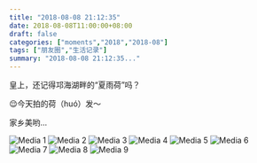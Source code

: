 ```yaml
---
title: "2018-08-08 21:12:35"
date: 2018-08-08T11:00:00+08:00
draft: false
categories: ["moments","2018","2018-08"]
tags: ["朋友圈","生活记录"]
summary: "2018-08-08 21:12:35..."
---
```


皇上，还记得邛海湖畔的“夏雨荷”吗？

😌今天拍的荷（huó）发～

家乡美哟…

![Media 1](/Moments/photos/2018-08-08/201808082112350.jpg)
![Media 2](/Moments/photos/2018-08-08/201808082112351.jpg)
![Media 3](/Moments/photos/2018-08-08/201808082112352.jpg)
![Media 4](/Moments/photos/2018-08-08/201808082112353.jpg)
![Media 5](/Moments/photos/2018-08-08/201808082112354.jpg)
![Media 6](/Moments/photos/2018-08-08/201808082112355.jpg)
![Media 7](/Moments/photos/2018-08-08/201808082112356.jpg)
![Media 8](/Moments/photos/2018-08-08/201808082112357.jpg)
![Media 9](/Moments/photos/2018-08-08/201808082112358.jpg)

